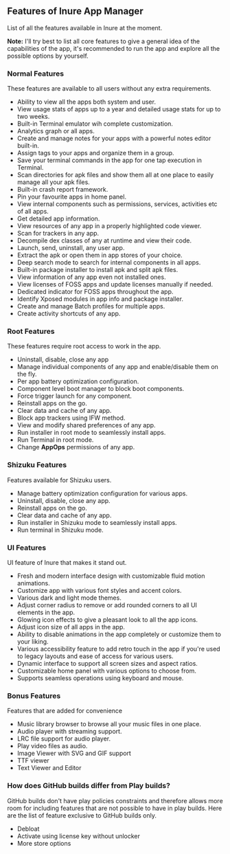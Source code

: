 ## Features of Inure App Manager
List of all the features available in Inure at the moment.

**Note:** I'll try best to list all core features to give a general idea of the capabilities
of the app, it's recommended to run the app and explore all the possible options by yourself.

### Normal Features
These features are available to all users without any extra requirements.

- Ability to view all the apps both system and user.
- View usage stats of apps up to a year and detailed usage stats for up to two weeks.
- Built-in Terminal emulator wih complete customization.
- Analytics graph or all apps.
- Create and manage notes for your apps with a powerful notes editor built-in.
- Assign tags to your apps and organize them in a group.
- Save your terminal commands in the app for one tap execution in Terminal.
- Scan directories for apk files and show them all at one place to easily manage all your apk files.
- Built-in crash report framework.
- Pin your favourite apps in home panel.
- View internal components such as permissions, services, activities etc of all apps.
- Get detailed app information.
- View resources of any app in a properly highlighted code viewer.
- Scan for trackers in any app.
- Decompile dex classes of any at runtime and view their code.
- Launch, send, uninstall, any user app.
- Extract the apk or open them in app stores of your choice.
- Deep search mode to search for internal components in all apps.
- Built-in package installer to install apk and split apk files.
- View information of any app even not installed ones.
- View licenses of FOSS apps and update licenses manually if needed.
- Dedicated indicator for FOSS apps throughout the app.
- Identify Xposed modules in app info and package installer.
- Create and manage Batch profiles for multiple apps.
- Create activity shortcuts of any app.

### Root Features
These features require root access to work in the app.

- Uninstall, disable, close any app
- Manage individual components of any app and enable/disable them on the fly.
- Per app battery optimization configuration.
- Component level boot manager to block boot components.
- Force trigger launch for any component.
- Reinstall apps on the go.
- Clear data and cache of any app.
- Block app trackers using IFW method.
- View and modify shared preferences of any app.
- Run installer in root mode to seamlessly install apps.
- Run Terminal in root mode.
- Change **AppOps** permissions of any app.

### Shizuku Features

Features available for Shizuku users.

- Manage battery optimization configuration for various apps.
- Uninstall, disable, close any app.
- Reinstall apps on the go.
- Clear data and cache of any app.
- Run installer in Shizuku mode to seamlessly install apps.
- Run terminal in Shizuku mode.

### UI Features

UI feature of Inure that makes it stand out.

- Fresh and modern interface design with customizable fluid motion animations.
- Customize app with various font styles and accent colors.
- Various dark and light mode themes.
- Adjust corner radius to remove or add rounded corners to all UI elements in the app.
- Glowing icon effects to give a pleasant look to all the app icons.
- Adjust icon size of all apps in the app.
- Ability to disable animations in the app completely or customize them to your liking.
- Various accessibility feature to add retro touch in the app if you're used to legacy layouts and
  ease of access for various users.
- Dynamic interface to support all screen sizes and aspect ratios.
- Customizable home panel with various options to choose from.
- Supports seamless operations using keyboard and mouse.

### Bonus Features

Features that are added for convenience

- Music library browser to browse all your music files in one place.
- Audio player with streaming support.
- LRC file support for audio player.
- Play video files as audio.
- Image Viewer with SVG and GIF support
- TTF viewer
- Text Viewer and Editor

### How does GitHub builds differ from Play builds?
GitHub builds don't have play policies constraints and therefore allows more room for including features
that are not possible to have in play builds. Here are the list of feature exclusive to GitHub builds only.

- Debloat
- Activate using license key without unlocker
- More store options
